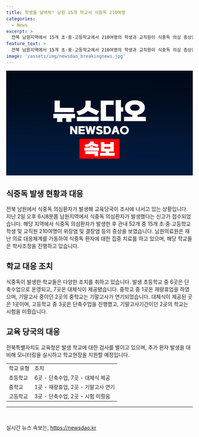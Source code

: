```yaml
---
title: 학생들 날벼락! 남원 15개 학교서 식중독 210여명
categories:
  - News
excerpt: >
  전북 남원지역에서 15개 초·중·고등학교에서 210여명의 학생과 교직원이 식중독 의심 증상을 보여 의료 당국이 대비에 나섰다. 해당 지역 의료원은 응급 의료 대응을 시작하며, 학교들은 학사 일정을 조정하고 학생들에게 대체식을 제공하고 기말고사 일정을 변경하는 등의 조치를 취하고 있다. 또한 교육청은 추가 환자 발생을 대비하여 학교를 모니터링하고 지원할 예정이라고 밝혔다.
feature_text: >
  전북 남원지역에서 15개 초·중·고등학교에서 210여명의 학생과 교직원이 식중독 의심 증상을 보여 의료 당국이 대비에 나섰다. 해당 지역 의료원은 응급 의료 대응을 시작하며, 학교들은 학사 일정을 조정하고 학생들에게 대체식을 제공하고 기말고사 일정을 변경하는 등의 조치를 취하고 있다. 또한 교육청은 추가 환자 발생을 대비하여 학교를 모니터링하고 지원할 예정이라고 밝혔다.
image: '/assets/img/newsdao_breakingnews.jpg'
---
```


<p><img src="/assets/img/newsdao_breakingnews.jpg" alt="bookingtag 속보" /></p>

<h2 data-ke-size="size26">식중독 발생 현황과 대응</h2>

<p data-ke-size="size16">전북 남원에서 식중독 의심환자가 발생해 교육당국이 조사에 나서고 있는 상황입니다. 지난 2일 오후 6시8분쯤 남원지역에서 식중독 의심환자가 발생했다는 신고가 접수되었습니다. 해당 지역에서 식중독 의심환자가 발생한 후 관내 52개 중 15개 초·중·고등학교 학생 및 교직원 210여명이 위장염 및 결장염 등의 증상을 보였습니다. 남원의료원은 재난 의료 대응체계를 가동하여 식중독 환자에 대한 집중 치료를 하고 있으며, 해당 학교들은 학사조정을 진행하고 있습니다.</p>

<h2 data-ke-size="size26">학교 대응 조치</h2>

<p data-ke-size="size16">식중독이 발생한 학교들은 다양한 조치를 취하고 있습니다. 발생 초등학교 중 6곳은 단축수업으로 운영되고, 7곳은 대체식이 제공됐습니다. 중학교 중 1곳은 재량휴업을 하였으며, 기말고사 중이던 2곳의 중학교는 기말고사가 연기되었습니다. 대체식이 제공된 곳은 1곳이며, 고등학교 중 3곳은 단축수업을 진행했고, 기말고사기간이던 2곳의 학교는 시험을 미뤘습니다.</p>

<h2 data-ke-size="size26">교육 당국의 대응</h2>

<p data-ke-size="size16">전북특별자치도 교육청은 발생 학교에 대한 검사를 벌이고 있으며, 추가 환자 발생을 대비해 모니터링을 실시하고 학교현장을 지원할 예정입니다.</p>

<table>
  <tr>
    <td>학교 유형</td>
    <td>조치</td>
  </tr>
  <tr>
    <td>초등학교</td>
    <td>6곳 - 단축수업, 7곳 - 대체식 제공</td>
  </tr>
  <tr>
    <td>중학교</td>
    <td>1곳 - 재량휴업, 2곳 - 기말고사 연기</td>
  </tr>
  <tr>
    <td>고등학교</td>
    <td>3곳 - 단축수업, 2곳 - 시험 미뤘음</td>
  </tr>
</table>

<hr data-ke-size="size16">

<p data-ke-size="size16">&nbsp;</p>
실시간 뉴스 속보는, <a href="https://newsdao.kr" rel="dofollow">https://newsdao.kr</a>


